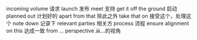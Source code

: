 incoming volume 请求
launch 发布
meet 支持
get it off the ground 启动
planned out 计划好的
apart from that 除此之外
take that on 接受这个，处理这个
note down 记录下
relevant parties 相关方
process 流程
ensure alignment on this 达成一致
from ... perspective 从...的视角

